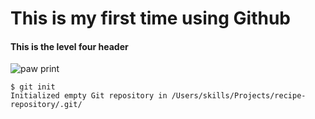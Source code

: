 # This is my first time using Github
#### This is the level four header

![paw print](https://upload.wikimedia.org/wikipedia/commons/5/51/Paw-print.svg)

```
$ git init
Initialized empty Git repository in /Users/skills/Projects/recipe-repository/.git/
```
